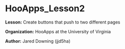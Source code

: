 # HooApps_Lesson2

**Lesson:** Create buttons that push to two different pages

**Organization:** HooApps at the University of Virginia

**Author:** Jared Downing (jjd5ha)

